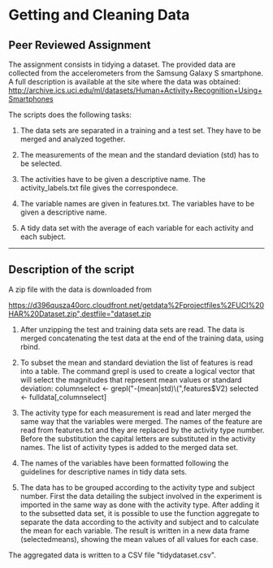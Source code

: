 Getting and Cleaning Data 
=========================

Peer Reviewed Assignment
------------------------

The assignment consists in tidying a dataset. The provided data are collected 
from the accelerometers from the Samsung Galaxy S smartphone. A full description 
is available at the site where the data was obtained:
http://archive.ics.uci.edu/ml/datasets/Human+Activity+Recognition+Using+Smartphones

The scripts does the following tasks:

1) The data sets are separated in a training and a test set. They have to be merged
and analyzed together. 

2) The measurements of the mean and the standard deviation (std) has to be selected.

3) The activities have to be given a descriptive name. The activity_labels.txt file 
gives the correspondece.

4) The variable names are given in features.txt. The variables have to be given a 
descriptive name.

5) A tidy data set with the average of each variable for each activity and each 
subject.


---------------------------
Description of the script
---------------------------

A zip file with the data is downloaded from 

https://d396qusza40orc.cloudfront.net/getdata%2Fprojectfiles%2FUCI%20HAR%20Dataset.zip",destfile="dataset.zip

1) After unzipping the test and training data sets are read. The data is merged 
concatenating the test data at the end of the training data, using rbind.

2) To subset the mean and standard deviation the list of features is read into a 
table. The command grepl is used to create a logical vector that will select the 
magnitudes that represent mean values or standard deviation:
columnselect <- grepl("-(mean|std)\\(",features$V2)
selected <- fulldata[,columnselect]

3) The activity type for each measurement is read and later merged the same way 
that the variables were merged. The names of the feature are read from features.txt 
and they are replaced by the activity type number. Before the substitution the 
capital letters are substituted in the activity names. The list of activity types 
is added to the merged data set.

4) The names of the variables have been formatted following the guidelines for 
descriptive names in tidy data sets.

5) The data has to be grouped according to the activity type and subject number. 
First the data detailing the subject involved in the experiment is imported in the 
same way as done with the activity type. After adding it to the subsetted data set, it 
is possible to use the function aggregate to separate the data according to the 
activity and subject and to calculate the mean for each variable. The result is written 
in a new data frame (selectedmeans), showing the mean values of all values for each case. 

The aggregated data is written to a CSV file "tidydataset.csv".


